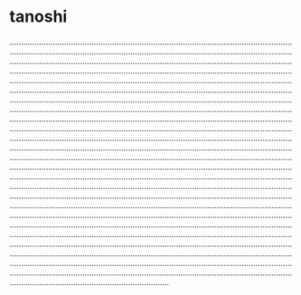 # tanoshi
..................................................................................................................................................................................................................................................................................................................................................................................................................................................................................................................................................................................................................................................................................................................................................................................................................................................................................................................................................................................................................................................................................................................................................................................................................................................................................................................................................................................................................................................................................................................................................................................................................................................................................................................................................................................................................................................................................................................................................................................................................................................................................................................................................................................................................................................................................................................................................................................................................................................................................................................................................................................................................................................................................................................................................................................................................................................................................................................................................................................................................................................................................................................................................................................................................................................................................................